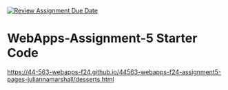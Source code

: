 [![Review Assignment Due Date](https://classroom.github.com/assets/deadline-readme-button-22041afd0340ce965d47ae6ef1cefeee28c7c493a6346c4f15d667ab976d596c.svg)](https://classroom.github.com/a/Fgj5xuSQ)
# WebApps-Assignment-5 Starter Code
https://44-563-webapps-f24.github.io/44563-webapps-f24-assignment5-pages-juliannamarshall/desserts.html
